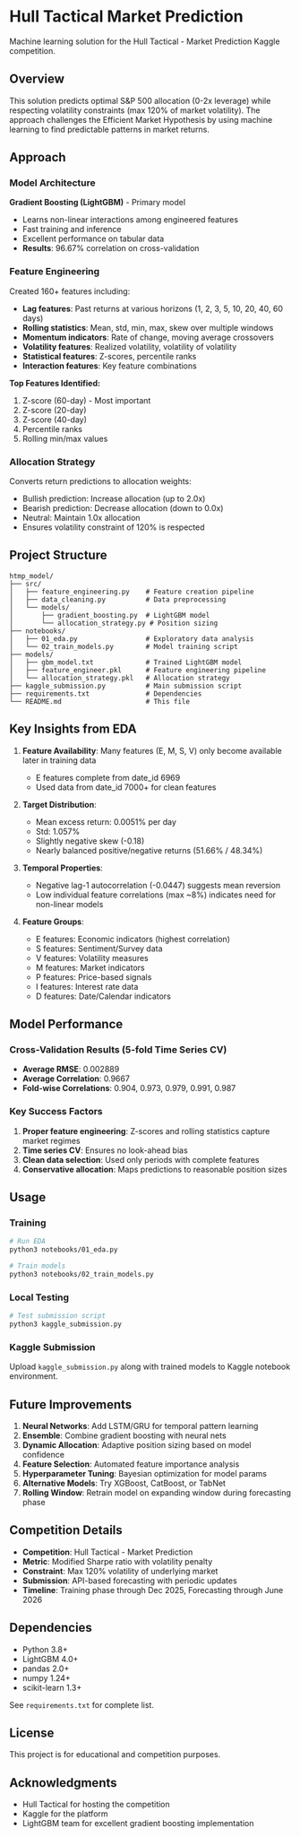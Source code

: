 # Hull Tactical Market Prediction

Machine learning solution for the Hull Tactical - Market Prediction Kaggle competition.

## Overview

This solution predicts optimal S&P 500 allocation (0-2x leverage) while respecting volatility constraints (max 120% of market volatility). The approach challenges the Efficient Market Hypothesis by using machine learning to find predictable patterns in market returns.

## Approach

### Model Architecture

**Gradient Boosting (LightGBM)** - Primary model
- Learns non-linear interactions among engineered features
- Fast training and inference
- Excellent performance on tabular data
- **Results**: 96.67% correlation on cross-validation

### Feature Engineering

Created 160+ features including:
- **Lag features**: Past returns at various horizons (1, 2, 3, 5, 10, 20, 40, 60 days)
- **Rolling statistics**: Mean, std, min, max, skew over multiple windows
- **Momentum indicators**: Rate of change, moving average crossovers
- **Volatility features**: Realized volatility, volatility of volatility
- **Statistical features**: Z-scores, percentile ranks
- **Interaction features**: Key feature combinations

**Top Features Identified:**
1. Z-score (60-day) - Most important
2. Z-score (20-day)
3. Z-score (40-day)
4. Percentile ranks
5. Rolling min/max values

### Allocation Strategy

Converts return predictions to allocation weights:
- Bullish prediction: Increase allocation (up to 2.0x)
- Bearish prediction: Decrease allocation (down to 0.0x)
- Neutral: Maintain 1.0x allocation
- Ensures volatility constraint of 120% is respected

## Project Structure

```
htmp_model/
├── src/
│   ├── feature_engineering.py    # Feature creation pipeline
│   ├── data_cleaning.py          # Data preprocessing
│   └── models/
│       ├── gradient_boosting.py  # LightGBM model
│       └── allocation_strategy.py # Position sizing
├── notebooks/
│   ├── 01_eda.py                 # Exploratory data analysis
│   └── 02_train_models.py        # Model training script
├── models/
│   ├── gbm_model.txt             # Trained LightGBM model
│   ├── feature_engineer.pkl      # Feature engineering pipeline
│   └── allocation_strategy.pkl   # Allocation strategy
├── kaggle_submission.py          # Main submission script
├── requirements.txt              # Dependencies
└── README.md                     # This file
```

## Key Insights from EDA

1. **Feature Availability**: Many features (E, M, S, V) only become available later in training data
   - E features complete from date_id 6969
   - Used data from date_id 7000+ for clean features

2. **Target Distribution**:
   - Mean excess return: 0.0051% per day
   - Std: 1.057%
   - Slightly negative skew (-0.18)
   - Nearly balanced positive/negative returns (51.66% / 48.34%)

3. **Temporal Properties**:
   - Negative lag-1 autocorrelation (-0.0447) suggests mean reversion
   - Low individual feature correlations (max ~8%) indicates need for non-linear models

4. **Feature Groups**:
   - E features: Economic indicators (highest correlation)
   - S features: Sentiment/Survey data
   - V features: Volatility measures
   - M features: Market indicators
   - P features: Price-based signals
   - I features: Interest rate data
   - D features: Date/Calendar indicators

## Model Performance

### Cross-Validation Results (5-fold Time Series CV)
- **Average RMSE**: 0.002889
- **Average Correlation**: 0.9667
- **Fold-wise Correlations**: 0.904, 0.973, 0.979, 0.991, 0.987

### Key Success Factors
1. **Proper feature engineering**: Z-scores and rolling statistics capture market regimes
2. **Time series CV**: Ensures no look-ahead bias
3. **Clean data selection**: Used only periods with complete features
4. **Conservative allocation**: Maps predictions to reasonable position sizes

## Usage

### Training

```bash
# Run EDA
python3 notebooks/01_eda.py

# Train models
python3 notebooks/02_train_models.py
```

### Local Testing

```bash
# Test submission script
python3 kaggle_submission.py
```

### Kaggle Submission

Upload `kaggle_submission.py` along with trained models to Kaggle notebook environment.

## Future Improvements

1. **Neural Networks**: Add LSTM/GRU for temporal pattern learning
2. **Ensemble**: Combine gradient boosting with neural nets
3. **Dynamic Allocation**: Adaptive position sizing based on model confidence
4. **Feature Selection**: Automated feature importance analysis
5. **Hyperparameter Tuning**: Bayesian optimization for model params
6. **Alternative Models**: Try XGBoost, CatBoost, or TabNet
7. **Rolling Window**: Retrain model on expanding window during forecasting phase

## Competition Details

- **Competition**: Hull Tactical - Market Prediction
- **Metric**: Modified Sharpe ratio with volatility penalty
- **Constraint**: Max 120% volatility of underlying market
- **Submission**: API-based forecasting with periodic updates
- **Timeline**: Training phase through Dec 2025, Forecasting through June 2026

## Dependencies

- Python 3.8+
- LightGBM 4.0+
- pandas 2.0+
- numpy 1.24+
- scikit-learn 1.3+

See `requirements.txt` for complete list.

## License

This project is for educational and competition purposes.

## Acknowledgments

- Hull Tactical for hosting the competition
- Kaggle for the platform
- LightGBM team for excellent gradient boosting implementation


